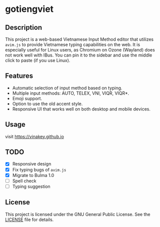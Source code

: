 # gotiengviet

## Description

This project is a web-based Vietnamese Input Method editor that utilizes `avim.js` to provide Vietnamese typing capabilities on the web. It is especially useful for Linux users, as Chromium on Ozone (Wayland) does not work well with IBus. You can pin it to the sidebar and use the middle click to paste (if you use Linux).

## Features

- Automatic selection of input method based on typing.
- Multiple input methods: AUTO, TELEX, VNI, VIQR, VIQR\*.
- Emoji support.
- Option to use the old accent style.
- Responsive UI that works well on both desktop and mobile devices.

## Usage

visit https://vinakey.github.io

## TODO

- [x] Responsive design
- [x] Fix typing bugs of `avim.js`
- [x] Migrate to Bulma 1.0
- [ ] Spell check
- [ ] Typing suggestion

## License

This project is licensed under the GNU General Public License. See the [LICENSE](LICENSE) file for details.
